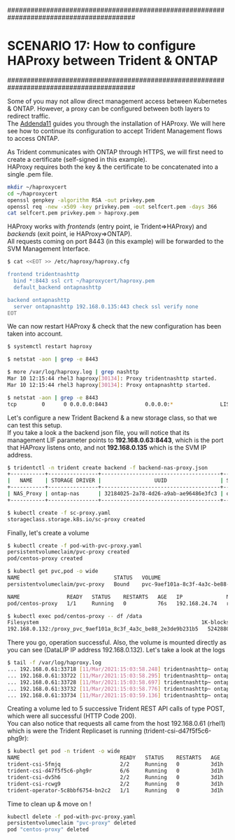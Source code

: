 #########################################################################################
# SCENARIO 17: How to configure HAProxy between Trident & ONTAP
#########################################################################################

Some of you may not allow direct management access between Kubernetes & ONTAP. However, a proxy can be configured between both layers to redirect traffic.  
The [Addenda11](../../Addendum/Addenda11) guides you through the installation of HAProxy. We will here see how to continue its configuration to accept Trident Management flows to access ONTAP.  

As Trident communicates with ONTAP through HTTPS, we will first need to create a certificate (self-signed in this example).  
HAProxy requires both the key & the certificate to be concatenated into a single .pem file.  

```bash
mkdir ~/haproxycert
cd ~/haproxycert
openssl genpkey -algorithm RSA -out privkey.pem
openssl req -new -x509 -key privkey.pem -out selfcert.pem -days 366
cat selfcert.pem privkey.pem > haproxy.pem
```

HAProxy works with _frontends_ (entry point, ie Trident=>HAProxy) and _backends_ (exit point, ie HAProxy=>ONTAP).  
All requests coming on port 8443 (in this example) will be forwarded to the SVM Management Interface.

```bash
$ cat <<EOT >> /etc/haproxy/haproxy.cfg

frontend tridentnashttp
  bind *:8443 ssl crt ~/haproxycert/haproxy.pem
  default_backend ontapnashttp

backend ontapnashttp
  server ontapnashttp 192.168.0.135:443 check ssl verify none
EOT
```

We can now restart HAProxy & check that the new configuration has been taken into account.

```bash
$ systemctl restart haproxy

$ netstat -aon | grep -e 8443 

$ more /var/log/haproxy.log | grep nashttp
Mar 10 12:15:44 rhel3 haproxy[30134]: Proxy tridentnashttp started.
Mar 10 12:15:44 rhel3 haproxy[30134]: Proxy ontapnashttp started.

$ netstat -aon | grep -e 8443 
tcp        0      0 0.0.0.0:8443            0.0.0.0:*               LISTEN      off (0.00/0/0)
```

Let's configure a new Trident Backend & a new storage class, so that we can test this setup.  
If you take a look a the backend json file, you will notice that its management LIF parameter points to **192.168.0.63:8443**, which is the port that HAProxy listens onto, and not **192.168.0.135** which is the SVM IP address.  

```bash
$ tridentctl -n trident create backend -f backend-nas-proxy.json
+-----------+----------------+--------------------------------------+--------+---------+
|   NAME    | STORAGE DRIVER |                 UUID                 | STATE  | VOLUMES |
+-----------+----------------+--------------------------------------+--------+---------+
| NAS_Proxy | ontap-nas      | 32184025-2a78-4d26-a9ab-ae96486e3fc3 | online |       0 |
+-----------+----------------+--------------------------------------+--------+---------+

$ kubectl create -f sc-proxy.yaml
storageclass.storage.k8s.io/sc-proxy created
```

Finally, let's create a volume

```bash
$ kubectl create -f pod-with-pvc-proxy.yaml
persistentvolumeclaim/pvc-proxy created
pod/centos-proxy created

$ kubectl get pvc,pod -o wide
NAME                              STATUS   VOLUME                                     CAPACITY   ACCESS MODES   STORAGECLASS   AGE
persistentvolumeclaim/pvc-proxy   Bound    pvc-9aef101a-8c3f-4a3c-be88-2e3de9b231b5   5Gi        RWX            sc-proxy       34s

NAME               READY   STATUS    RESTARTS   AGE   IP              NODE    NOMINATED NODE   READINESS GATES
pod/centos-proxy   1/1     Running   0          76s   192.168.24.74   rhel3   <none>           <none>

$ kubectl exec pod/centos-proxy -- df /data
Filesystem                                                    1K-blocks  Used Available Use% Mounted on
192.168.0.132:/proxy_pvc_9aef101a_8c3f_4a3c_be88_2e3de9b231b5   5242880   192   5242688   1% /data
```

There you go, operation successful. Also, the volume is mounted directly as you can see (DataLIP IP address 192.168.0.132).
Let's take a look at the logs

```bash
$ tail -f /var/log/haproxy.log
... 192.168.0.61:33718 [11/Mar/2021:15:03:58.248] tridentnashttp~ ontapnashttp/ontapnashttp 2/0/1/42/45 200 451 - - ---- 1/1/0/1/0 0/0 "POST /servlets/netapp.servlets.admin.XMLrequest_filer HTTP/1.1"
... 192.168.0.61:33722 [11/Mar/2021:15:03:58.295] tridentnashttp~ ontapnashttp/ontapnashttp 2/0/1/397/400 200 403 - - ---- 2/2/0/1/0 0/0 "POST /servlets/netapp.servlets.admin.XMLrequest_filer HTTP/1.1"
... 192.168.0.61:33728 [11/Mar/2021:15:03:58.697] tridentnashttp~ ontapnashttp/ontapnashttp 1/0/2/74/77 200 816 - - ---- 3/3/0/1/0 0/0 "POST /servlets/netapp.servlets.admin.XMLrequest_filer HTTP/1.1"
... 192.168.0.61:33732 [11/Mar/2021:15:03:58.776] tridentnashttp~ ontapnashttp/ontapnashttp 1/0/2/357/360 200 403 - - ---- 4/4/0/1/0 0/0 "POST /servlets/netapp.servlets.admin.XMLrequest_filer HTTP/1.1"
... 192.168.0.61:33734 [11/Mar/2021:15:03:59.136] tridentnashttp~ ontapnashttp/ontapnashttp 2/0/1/53/57 200 9032 - - ---- 5/5/0/1/0 0/0 "POST /servlets/netapp.servlets.admin.XMLrequest_filer HTTP/1.1"
```

Creating a volume led to 5 successive Trident REST API calls of type POST, which were all successful (HTTP Code 200).  
You can also notice that requests all came from the host 192.168.0.61 (rhel1) which is were the Trident Replicaset is running (trident-csi-d47f5f5c6-phg9r):  

```bash
$ kubectl get pod -n trident -o wide
NAME                                READY   STATUS    RESTARTS   AGE    IP              NODE    NOMINATED NODE   READINESS GATES
trident-csi-5fmjq                   2/2     Running   0          3d1h   192.168.0.62    rhel2   <none>           <none>
trident-csi-d47f5f5c6-phg9r         6/6     Running   0          3d1h   192.168.24.37   rhel1   <none>           <none>
trident-csi-dv5h6                   2/2     Running   0          3d1h   192.168.0.63    rhel3   <none>           <none>
trident-csi-rcwg9                   2/2     Running   0          3d1h   192.168.0.61    rhel1   <none>           <none>
trident-operator-5c8bbf6754-bn2c2   1/1     Running   0          3d1h   192.168.24.36   rhel1   <none>           <none>
```

Time to clean up & move on !

```bash
kubectl delete -f pod-with-pvc-proxy.yaml
persistentvolumeclaim "pvc-proxy" deleted
pod "centos-proxy" deleted
```

